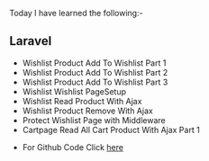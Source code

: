 Today I have learned the following:-

## Laravel
- Wishlist Product Add To Wishlist Part 1
- Wishlist Product Add To Wishlist Part 2
- Wishlist Product Add To Wishlist Part 3
- Wishlist Wishlist PageSetup
- Wishlist Read Product With Ajax
- Wishlist Product Remove With Ajax
- Protect Wishlist Page with Middleware
- Cartpage Read All Cart Product With Ajax Part 1


* For Github Code Click [here]()